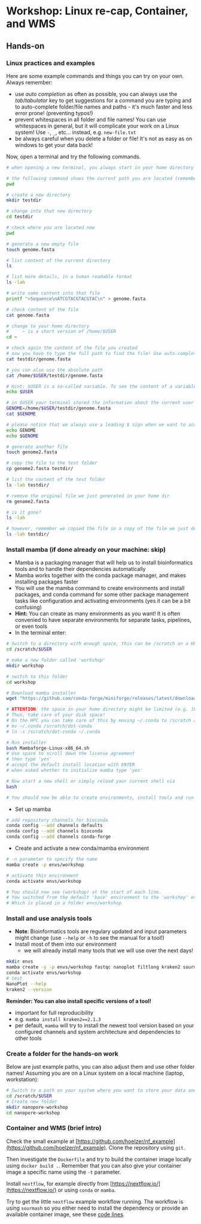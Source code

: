 # Workshop: Linux re-cap, Container, and WMS

## Hands-on

### Linux practices and examples

Here are some example commands and things you can try on your own. Always remember:

* use _auto completion_ as often as possible, you can always use the _tab_/_tabulator_ key to get suggestions for a command you are typing and to auto-complete folder/file names and paths - it's much faster and less error prone! (preventing typos!)
* prevent whitespaces in all folder and file names! You can use whitespaces in general, but it will complicate your work on a Linux system! Use `-`, `_`, etc... instead, e.g. `new-file.txt`
* be always careful when you delete a folder or file! It's not as easy as on windows to get your data back!

Now, open a terminal and try the following commands.

```bash
# when opening a new terminal, you always start in your home directory

# the following command shows the current path you are located (remember the tree-like structure of folders on a linux system!)
pwd

# create a new directory
mkdir testdir

# change into that new directory
cd testdir

# check where you are located now
pwd

# generate a new empty file
touch genome.fasta

# list content of the current directory
ls

# list more details, in a human readable format
ls -lah

# write some content into that file
printf ">Sequence\nATCGTACGTACGTAC\n" > genome.fasta

# check content of the file
cat genome.fasta

# change to your home directory
#     ~ is a short version of /home/$USER
cd ~

# check again the content of the file you created
# now you have to type the full path to find the file! Use auto-complete! Here we use the so-called relative path
cat testdir/genome.fasta

# you can also use the absolute path
cat /home/$USER/testdir/genome.fasta

# Hint: $USER is a so-called variable. To see the content of a variable you can also use echo:
echo $USER

# in $USER your terminal stored the information about the current user running the session. You can also define your own variables, for example you could store the absolute path to your file in a variable for easier re-usage:
GENOME=/home/$USER/testdir/genome.fasta
cat $GENOME

# please notice that we always use a leading $ sign when we want to access the content of a variable! See the difference:
echo GENOME
echo $GENOME

# generate another file
touch genome2.fasta

# copy the file to the test folder
cp genome2.fasta testdir/

# list the content of the test folder
ls -lah testdir/

# remove the original file we just generated in your home dir 
rm genome2.fasta

# is it gone?
ls -lah

# however, remember we copied the file so a copy of the file we just deleted is still in the test folder
ls -lah testdir/
```

### Install mamba (if done already on your machine: skip)

* Mamba is a packaging manager that will help us to install bioinformatics tools and to handle their dependencies automatically
* Mamba works together with the conda package manager, and makes installing packages faster
* You will use the mamba command to create environments and install packages, and conda command for some other package management tasks like configuration and activating environments (yes it can be a bit confusing)
* __Hint:__ You can create as many environments as you want! It is often convenied to have separate environments for separate tasks, pipelines, or even tools 
* In the terminal enter:

```bash
# Switch to a directory with enough space, this can be /scratch on a HPC or your ~ (remember that's short for /home/$USER) on your laptop
cd /scratch/$USER

# make a new folder called 'workshop'
mkdir workshop

# switch to this folder
cd workshop

# Download mamba installer
wget "https://github.com/conda-forge/miniforge/releases/latest/download/Mambaforge-Linux-x86_64.sh"

# ATTENTION: the space in your home directory might be limited (e.g. 10 GB) and per default conda installs tools into ~/.conda/envs
# Thus, take care of your disk space!
# On the HPC you can take care of this by moving ~/.conda to /scratch and making a symlink from your home directory:
# mv ~/.conda /scratch/dot-conda
# ln -s /scratch/dot-conda ~/.conda

# Run installer
bash Mambaforge-Linux-x86_64.sh
# Use space to scroll down the license agreement
# then type 'yes'
# accept the default install location with ENTER
# when asked whether to initialize mamba type 'yes'

# Now start a new shell or simply reload your current shell via
bash

# You should now be able to create environments, install tools and run them
```

* Set up mamba

```bash
# add repository channels for bioconda
conda config --add channels defaults
conda config --add channels bioconda
conda config --add channels conda-forge
```

* Create and activate a new conda/mamba environment

```bash
# -n parameter to specify the name
mamba create -p envs/workshop

# activate this environment
conda activate envs/workshop

# You should now see (workshop) at the start of each line.
# You switched from the default 'base' environment to the 'workshop' environment.
# Which is placed in a folder envs/workshop
```


### Install and use analysis tools

* **Note**: Bioinformatics tools are regulary updated and input parameters might change (use `--help` or `-h` to see the manual for a tool!)
* Install most of them into our environment
    * we will already install many tools that we will use over the next days!

```bash
mkdir envs
mamba create -y -p envs/workshop fastqc nanoplot filtlong kraken2 sourmash minimap2 tablet samtools igv
conda activate envs/workshop
# test
NanoPlot --help
kraken2 --version
```

__Reminder: You can also install specific versions of a tool!__
* important for full reproducibility
* e.g. `mamba install kraken2==2.1.3`
* per default, `mamba` will try to install the newest tool version based on your configured channels and system architecture and dependencies to other tools

### Create a folder for the hands-on work

Below are just example paths, you can also adjust them and use other folder names! Assuming you are on a Linux system on a local machine (laptop, workstation):

```sh
# Switch to a path on your system where you want to store your data and results
cd /scratch/$USER
# Create new folder
mkdir nanopore-workshop
cd nanopore-workshop
```

### Container and WMS (brief intro)

Check the small example at [https://github.com/hoelzer/nf_example](https://github.com/hoelzer/nf_example). Clone the repository using `git`. 

Then investigate the `Dockerfile` and try to build the container image locally using `docker build .`. Remember that you can also give your container image a specific name using the `-t` parameter. 

Install `nextflow`, for example directly from [https://nextflow.io/](https://nextflow.io/) or using `conda` or `mamba`. 

Try to get the little `nextflow` example workflow running. The workflow is using `sourmash` so you either need to install the dependency or provide an available container image, see these [code lines](https://github.com/hoelzer/nf_example/blob/master/main.nf#L14-L18). 

